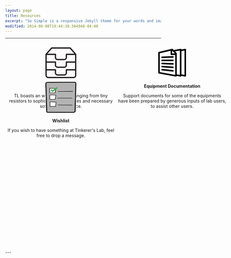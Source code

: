```yaml
---
layout: page
title: Resources
excerpt: "So Simple is a responsive Jekyll theme for your words and images."
modified: 2014-08-08T19:44:38.564948-04:00
---
```


---
<div id="family">
	<div id="top">
		<a href="/inventory">
			<div id="left">
				<center>
					<img src="/images/inventory.png" alt="Inventory" height="100" width="100">
					<p><b>Inventory</b></p>
					<p>TL boasts an wide inventory ranging from tiny resistors to sophisticated machines and necessary software assistance.</p>
				</center>
			</div>
		</a>
		<a href="/documentation">
			<div id="right">
				<center>
					<img src="/images/documentation.png" alt="Equipment Documentation" height="100" width="100">
					<p><b>Equipment Documentation</b></p>
					<p>Support documents for some of the equipments have been prepared by generous inputs of lab users, to assist other users.</p><br>
				</center>
			</div>
		</a>
	</div>
	<br>
	<center>
		<a href="/wishlist">
			<div id="bottom">
				<center>
					<img src="/images/wishlist.png" alt="Wishlist" height="100" width="100">
					<p><b>Wishlist</b></p>
					<p>If you wish to have something at Tinkerer's Lab, feel free to drop a message.</p>
				</center>
			</div>
		</a>
	</center>
	<br>
</div>
---

<style type="text/css">

#left{float: left;padding: 5px 5px 5px 5px;}
#right{float: right;padding: 5px 5px 5px 5px;}
#left, #right, #bottom {
	height: 200px;
	width: 350px;
}
#top{
	position: absolute;
	margin:0px 0px 50px 0px;
}
#family{
	height: 650px;
	padding: 10px 0px 10px 0px;
}
#bottom{
	position: absolute;
	padding: 50px 5px 5px 5px;
	margin: 50px 0px 10px 0px;
}
</style>